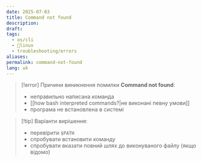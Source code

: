```yaml
---
date: 2025-07-03
title: Command not found
description: 
draft: 
tags:
  - os/cli
  - 🐧linux
  - troubleshooting/errors
aliases: 
permalink: command-not-found
lang: uk
---
```


> [!error] Причини виникнення помилки **Command not found**:
> - неправильно написана команда
> - [[how bash interpreted commands?|не виконані певну умови]]
> - програма не встановлена в системі

> [!tip] Варіанти вирішення:
> - перевірити `$PATH`
> - спробувати встановити команду
> - спробувати вказати повний шлях до виконуваного файлу (якщо відомо)
